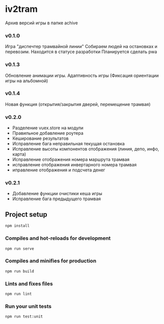 ﻿# iv2tram

Архив версий игры в папке achive

### v0.1.0
Игра "диспечтер трамвайной линии"
Собираем людей на остановках и перевозим.
Находится в статусе разработки
Планируется сделать pwa

### v0.1.3
Обновление анимации игры. Адаптивность игры (Фиксация ориентации игры на альбомной)

### v0.1.4
Новая функция (открытия/закрытия дверей, перемещение трамвая)

### v0.2.0
<ul>
<li> Разделение vuex.store на модули</li>
<li> Правильное добавление роутера</li>
<li> Кеширование результатов</li>
<li> Исправление бага неправильная текущая остановка</li>
<li> Исправление высоты компонентов отображения (линия, депо, инфо, карта)</li>
<li> Исправление отображения номера маршрута трамвая</li>
<li> исправление отображения инвертарного номера трамвая</li>
<li> иправление отображения и подсчета денег</li>
</ul>

### v0.2.1
<ul>
<li>Добавление функции очистики кеша игры</li>
<li>Исправление бага предыдущего трамвая</li>
</ul>

## Project setup
```
npm install
```

### Compiles and hot-reloads for development
```
npm run serve
```

### Compiles and minifies for production
```
npm run build
```

### Lints and fixes files
```
npm run lint
```

### Run your unit tests
```
npm run test:unit
```
